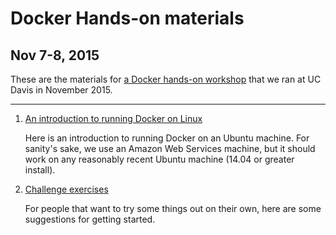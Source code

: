 # Docker Hands-on materials

## Nov 7-8, 2015

These are the materials for [a Docker hands-on
workshop](http://dib-training.readthedocs.org/en/pub/2015-11-09-docker.html)
that we ran at UC Davis in November 2015.

----

1. [An introduction to running Docker on Linux](./docker-intro.rst)

   Here is an introduction to running Docker on an Ubuntu machine.  For
   sanity's sake, we use an Amazon Web Services machine, but it should work
   on any reasonably recent Ubuntu machine (14.04 or greater install).

2. [Challenge exercises](./challenge-exercises.rst)

   For people that want to try some things out on their own, here are some
   suggestions for getting started.
